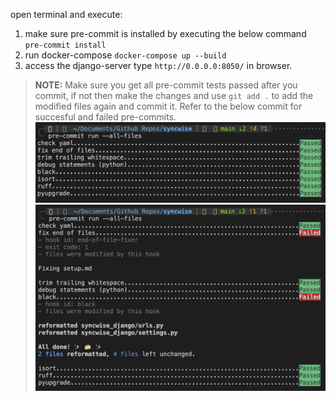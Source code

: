 open terminal and execute:

1. make sure pre-commit is installed by executing the below command
`pre-commit install`
2. run docker-compose
`docker-compose up --build`
3. access the django-server
type `http://0.0.0.0:8050/` in browser.

> **NOTE:** Make sure you get all pre-commit tests passed after you commit, if not then make the changes and use `git add .` to add the modified files again and commit it. Refer to the below commit for succesful and failed pre-commits.
> ![succesful](image.png)
> ![failed](image-1.png)
